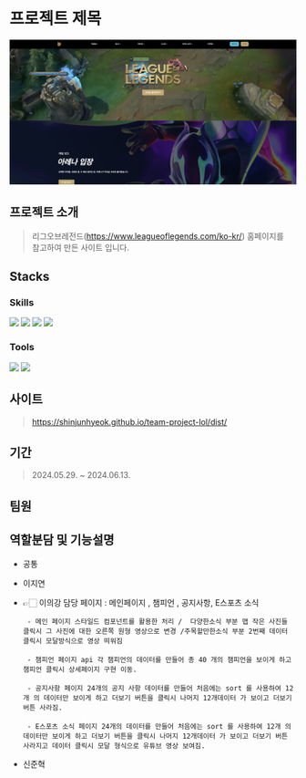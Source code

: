 # 프로젝트 제목

![이미지](./public/images/image.png)

## 프로젝트 소개

> 리그오브레전드(https://www.leagueoflegends.com/ko-kr/) 홈페이지를 <br>
> 참고하여 만든 사이트 입니다.

## Stacks

### Skills

<img src="https://img.shields.io/badge/html5-E34F26?style=for-the-badge&logo=html5&logoColor=white">
<img src="https://img.shields.io/badge/css-1572B6?style=for-the-badge&logo=css3&logoColor=white">
<img src="https://img.shields.io/badge/javascript-F7DF1E?style=for-the-badge&logo=javascript&logoColor=black">
<img src="https://img.shields.io/badge/react-61DAFB?style=for-the-badge&logo=react&logoColor=black">

### Tools

<img src="https://img.shields.io/badge/Slack-4A154B?style=for-the-badge&logo=Slack&logoColor=white"> <img src="https://img.shields.io/badge/github-181717?style=for-the-badge&logo=github&logoColor=white">

## 사이트

> https://shinjunhyeok.github.io/team-project-lol/dist/

## 기간

> 2024.05.29. ~ 2024.06.13.

## 팀원

## 역할분담 및 기능설명

-   공통
-   이지연
-   👉🏻 이의강
          담당 페이지 : 메인페이지 , 챔피언 , 공지사항,  E스포츠 소식

         - 메인 페이지 스타일드 컴포넌트를 활용한 처리 /  다양한소식 부분 맵 작은 사진들 클릭시 그 사진에 대한 오른쪽 원형 영상으로 변경 /주목할만한소식 부분 2번째 데이터 클릭시 모달방식으로 영상 띄워짐 

         - 챔피언 페이지 api 각 챔피언의 데이터를 만들어 총 40 개의 챔피언을 보이게 하고 챔피언 클릭시 상세페이지 구현 이동.

         - 공지사항 페이지 24개의 공지 사항 데이터를 만들어 처음에는 sort 를 사용하여 12개 의 데이터만 보이게 하고 더보기 버튼을 클릭시 나머지 12개데이터 가 보이고 더보기 버튼 사라짐.

         - E스포츠 소식 페이지 24개의 데이터를 만들어 처음에는 sort 를 사용하여 12개 의 데이터만 보이게 하고 더보기 버튼을 클릭시 나머지 12개데이터 가 보이고 더보기 버튼 사라지고 데이터 클릭시 모달 형식으로 유튜브 영상 보여짐.
-   신준혁
